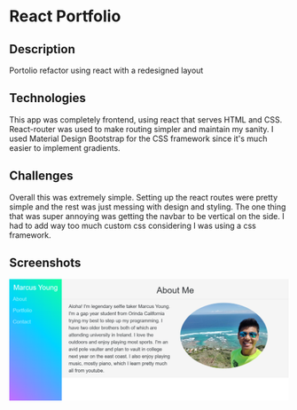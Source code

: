 # React Portfolio

## Description
Portolio refactor using react with a redesigned layout 

## Technologies
This app was completely frontend, using react that serves HTML and CSS. React-router was used to make routing simpler and maintain my sanity. I used Material Design Bootstrap for the CSS framework since it's  much easier to implement gradients.

## Challenges
Overall this was extremely simple. Setting up the react routes were pretty simple and the rest was just messing with design and styling. The one thing that was super annoying was getting the navbar to be vertical on the side. I had to add way too much custom css considering I was using a css framework. 
  
## Screenshots
![React Portfolio Screenshot](https://github.com/DMarcusYoung/updatedPortfolio/blob/master/updated-portfolio/reactPortfolioScreenshot.PNG)
